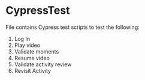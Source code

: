# CypressTest

File contains Cypress test scripts to test the following:

1. Log In
2. Play video
3. Validate moments
4. Resume video
5. Validate activity review
6. Revisit Activity